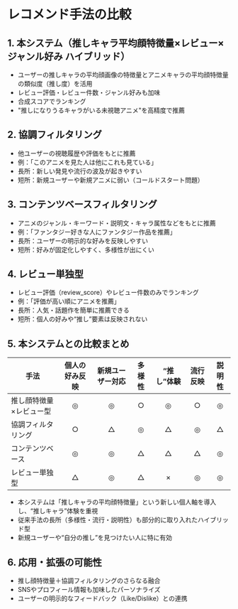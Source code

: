 # レコメンド手法の比較

## 1. 本システム（推しキャラ平均顔特徴量×レビュー×ジャンル好み ハイブリッド）
- ユーザーの推しキャラの平均顔画像の特徴量とアニメキャラの平均顔特徴量の類似度（推し度）を活用
- レビュー評価・レビュー件数・ジャンル好みも加味
- 合成スコアでランキング
- "推しになりうるキャラがいる未視聴アニメ"を高精度で推薦

## 2. 協調フィルタリング
- 他ユーザーの視聴履歴や評価をもとに推薦
- 例：「このアニメを見た人は他にこれも見ている」
- 長所：新しい発見や流行の波及が起きやすい
- 短所：新規ユーザーや新規アニメに弱い（コールドスタート問題）

## 3. コンテンツベースフィルタリング
- アニメのジャンル・キーワード・説明文・キャラ属性などをもとに推薦
- 例：「ファンタジー好きな人にファンタジー作品を推薦」
- 長所：ユーザーの明示的な好みを反映しやすい
- 短所：好みが固定化しやすく、多様性が出にくい

## 4. レビュー単独型
- レビュー評価（review_score）やレビュー件数のみでランキング
- 例：「評価が高い順にアニメを推薦」
- 長所：人気・話題作を簡単に推薦できる
- 短所：個人の好みや“推し”要素は反映されない

## 5. 本システムとの比較まとめ
| 手法                | 個人の好み反映 | 新規ユーザー対応 | 多様性 | “推し”体験 | 流行反映 | 説明性 |
|---------------------|:-------------:|:---------------:|:------:|:----------:|:--------:|:------:|
| 推し顔特徴量×レビュー型 | ◎             | ◎               | ○      | ◎          | ○        | ◎      |
| 協調フィルタリング   | ○             | △               | ◎      | △          | ◎        | △      |
| コンテンツベース     | ◎             | ◎               | △      | △          | △        | ◎      |
| レビュー単独型       | △             | ◎               | △      | ×          | ◎        | ◎      |

- 本システムは「推しキャラの平均顔特徴量」という新しい個人軸を導入し、“推しキャラ”体験を重視
- 従来手法の長所（多様性・流行・説明性）も部分的に取り入れたハイブリッド型
- 新規ユーザーや“自分の推し”を見つけたい人に特に有効

## 6. 応用・拡張の可能性
- 推し顔特徴量＋協調フィルタリングのさらなる融合
- SNSやプロフィール情報も加味したパーソナライズ
- ユーザーの明示的なフィードバック（Like/Dislike）との連携 